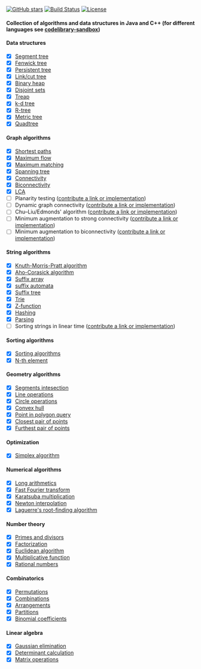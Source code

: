 [![GitHub stars](https://img.shields.io/github/stars/indy256/codelibrary.svg?style=flat&label=star)](https://github.com/indy256/codelibrary/)
[![Build Status](https://travis-ci.org/indy256/codelibrary.svg?branch=master)](https://travis-ci.org/indy256/codelibrary)
[![License](https://img.shields.io/badge/license-UNLICENSE-green.svg)](https://github.com/indy256/codelibrary/blob/master/UNLICENSE)

#### Collection of algorithms and data structures in Java and C++ (for different languages see [codelibrary-sandbox](https://github.com/indy256/codelibrary-sandbox))

#### Data structures
+ [x] [Segment tree](java/structures/SegmentTreeIntervalAddMax.java)
+ [x] [Fenwick tree](java/structures/FenwickTree.java)
+ [x] [Persistent tree](java/structures/PersistentTree.java)
+ [x] [Link/cut tree](java/structures/LinkCutTree.java)
+ [x] [Binary heap](java/structures/BinaryHeap.java)
+ [x] [Disjoint sets](java/structures/DisjointSets.java)
+ [x] [Treap](java/structures/TreapImplicitKey.java)
+ [x] [k-d tree](java/structures/KdTreePointQuery.java)
+ [x] [R-tree](java/structures/RTree.java)
+ [x] [Metric tree](java/structures/MetricTree.java)
+ [x] [Quadtree](java/structures/QuadTree.java)

#### Graph algorithms
+ [x] [Shortest paths](java/graphs/shortestpaths)
+ [x] [Maximum flow](java/graphs/flows)
+ [x] [Maximum matching](java/graphs/matchings)
+ [x] [Spanning tree](java/graphs/spanningtree)
+ [x] [Connectivity](java/graphs/dfs)
+ [x] [Biconnectivity](java/graphs/dfs)
+ [x] [LCA](java/graphs/lca)
+ [ ] Planarity testing ([contribute a link or implementation](https://github.com/indy256/codelibrary/issues/28))
+ [ ] Dynamic graph connectivity ([contribute a link or implementation](https://github.com/indy256/codelibrary/issues/29))
+ [ ] Chu–Liu/Edmonds' algorithm ([contribute a link or implementation](https://github.com/indy256/codelibrary/issues/30))
+ [ ] Minimum augmentation to strong connectivity ([contribute a link or implementation](https://github.com/indy256/codelibrary/issues/32))
+ [ ] Minimum augmentation to biconnectivity ([contribute a link or implementation](https://github.com/indy256/codelibrary/issues/33))

#### String algorithms
+ [x] [Knuth-Morris-Pratt algorithm](java/strings/Kmp.java)
+ [x] [Aho-Corasick algorithm](java/strings/AhoCorasick.java)
+ [x] [Suffix array](java/strings/SuffixArray.java)
+ [x] [suffix automata](java/strings/SuffixAutomaton.java)
+ [x] [Suffix tree](java/strings/SuffixTree.java)
+ [x] [Trie](java/strings/Trie.java)
+ [x] [Z-function](java/strings/ZFunction.java)
+ [x] [Hashing](java/strings/Hashing.java)
+ [x] [Parsing](java/parsing)
+ [ ] Sorting strings in linear time ([contribute a link or implementation](https://github.com/indy256/codelibrary/issues/31))

#### Sorting algorithms
+ [x] [Sorting algorithms](java/sort/Sort.java)
+ [x] [N-th element](java/sort/NthElement.java)

#### Geometry algorithms
+ [x] [Segments intesection](java/geometry/SegmentsIntersection.java)
+ [x] [Line operations](java/geometry/LineGeometry.java)
+ [x] [Circle operations](java/geometry/CircleOperations.java)
+ [x] [Convex hull](java/geometry/ConvexHull.java)
+ [x] [Point in polygon query](java/geometry/PointInPolygon.java)
+ [x] [Closest pair of points](java/geometry/Closest2Points.java)
+ [x] [Furthest pair of points](cpp/geometry/diameter.cpp)

#### Optimization
+ [x] [Simplex algorithm](java/optimization/Simplex.java)

#### Numerical algorithms
+ [x] [Long arithmetics](cpp/numeric/bigint.cpp)
+ [x] [Fast Fourier transform](java/numeric/FFT.java)
+ [x] [Karatsuba multiplication](java/numeric/KaratsubaMultiply.java)
+ [x] [Newton interpolation](java/numeric/NewtonInterpolation.java)
+ [x] [Laguerre's root-finding algorithm](cpp/numeric/polynom-roots.cpp)

#### Number theory
+ [x] [Primes and divisors](java/numbertheory/PrimesAndDivisors.java)
+ [x] [Factorization](java/numbertheory/Factorization.java)
+ [x] [Euclidean algorithm](java/numbertheory/Euclid.java)
+ [x] [Multiplicative function](java/numbertheory/MultiplicativeFunction.java)
+ [x] [Rational numbers](java/numbertheory/Rational.java)

#### Combinatorics
+ [x] [Permutations](java/combinatorics/Permutations.java)
+ [x] [Combinations](java/combinatorics/Combinations.java)
+ [x] [Arrangements](java/combinatorics/Arrangements.java)
+ [x] [Partitions](java/combinatorics/Partitions.java)
+ [x] [Binomial coefficients](java/combinatorics/BinomialCoefficients.java)

#### Linear algebra
+ [x] [Gaussian elimination](java/linearalgebra/Gauss.java)
+ [x] [Determinant calculation](java/linearalgebra/Determinant.java)
+ [x] [Matrix operations](java/linearalgebra/Matrix.java)
